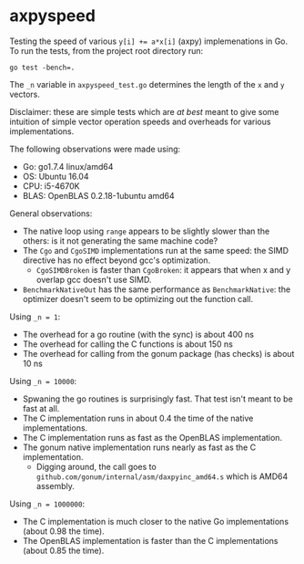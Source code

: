 # axpyspeed

Testing the speed of various `y[i] += a*x[i]` (axpy) implemenations in Go. To run the tests, from the project root directory run:

`go test -bench=.`

The `_n` variable in `axpyspeed_test.go` determines the length of the `x` and `y` vectors.

Disclaimer: these are simple tests which are _at best_ meant to give some intuition of simple vector operation speeds and overheads for various implementations.

The following observations were made using:
* Go: go1.7.4 linux/amd64
* OS: Ubuntu 16.04
* CPU: i5-4670K
* BLAS: OpenBLAS 0.2.18-1ubuntu amd64

General observations:
* The native loop using `range` appears to be slightly slower than the others: is it not generating the same machine code?
* The `Cgo` and `CgoSIMD` implementations run at the same speed: the SIMD directive has no effect beyond gcc's optimization.
  * `CgoSIMDBroken` is faster than `CgoBroken`: it appears that when x and y overlap gcc doesn't use SIMD.
* `BenchmarkNativeOut` has the same performance as `BenchmarkNative`: the optimizer doesn't seem to be optimizing out the function call.

Using `_n = 1`:
* The overhead for a go routine (with the sync) is about 400 ns
* The overhead for calling the C functions is about 150 ns
* The overhead for calling from the gonum package (has checks) is about 10 ns

Using `_n = 10000`:
* Spwaning the go routines is surprisingly fast. That test isn't meant to be fast at all.
* The C implementation runs in about 0.4 the time of the native implementations.
* The C implementation runs as fast as the OpenBLAS implementation.
* The gonum native implementation runs nearly as fast as the C implementation.
  * Digging around, the call goes to `github.com/gonum/internal/asm/daxpyinc_amd64.s` which is AMD64 assembly.

Using `_n = 1000000`:
* The C implementation is much closer to the native Go implementations (about 0.98 the time).
* The OpenBLAS implementation is faster than the C implementations (about 0.85 the time).
